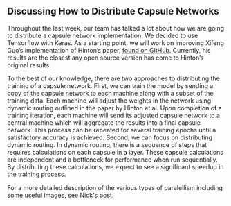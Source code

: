 ## Discussing How to Distribute Capsule Networks

Throughout the last week, our team has talked a lot about how we are going to distribute a capsule network implementation.  We decided to use Tensorflow with Keras. As a starting point, we will work on improving Xifeng Guo’s implementation of Hinton’s paper, [found on GitHub](https://github.com/XifengGuo/CapsNet-Keras). Currently, his results are the closest any open source version has come to Hinton’s original results.

To the best of our knowledge, there are two approaches to distributing the training of a capsule network. First, we can train the model by sending a copy of the capsule network to each machine along with a subset of the training data. Each machine will adjust the weights in the network using dynamic routing outlined in the paper by Hinton et al. Upon completion of a training iteration, each machine will send its adjusted capsule network to a central machine which will aggregate the results into a final capsule network. This process can be repeated for several training epochs until a satisfactory accuracy is achieved. Second, we can focus on distributing dynamic routing. In dynamic routing, there is a sequence of steps that requires calculations on each capsule in a layer. These capsule calculations are independent and a bottleneck for performance when run sequentially. By distributing these calculations, we expect to see a significant speedup in the training process.

For a more detailed description of the various types of paralellism including some useful images, see [Nick's post](parallelism.md).
